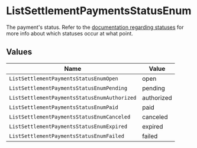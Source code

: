 # ListSettlementPaymentsStatusEnum

The payment's status. Refer to the [documentation regarding statuses](https://docs.mollie.com/docs/status-change#/) for more info about which
statuses occur at what point.


## Values

| Name                                         | Value                                        |
| -------------------------------------------- | -------------------------------------------- |
| `ListSettlementPaymentsStatusEnumOpen`       | open                                         |
| `ListSettlementPaymentsStatusEnumPending`    | pending                                      |
| `ListSettlementPaymentsStatusEnumAuthorized` | authorized                                   |
| `ListSettlementPaymentsStatusEnumPaid`       | paid                                         |
| `ListSettlementPaymentsStatusEnumCanceled`   | canceled                                     |
| `ListSettlementPaymentsStatusEnumExpired`    | expired                                      |
| `ListSettlementPaymentsStatusEnumFailed`     | failed                                       |